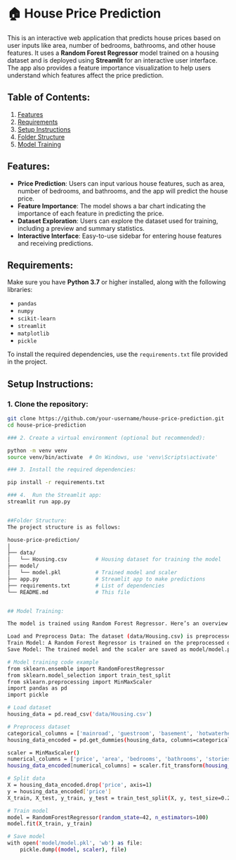 # 🏠 House Price Prediction 

This is an interactive web application that predicts house prices based on user inputs like area, number of bedrooms, bathrooms, and other house features. It uses a **Random Forest Regressor** model trained on a housing dataset and is deployed using **Streamlit** for an interactive user interface. The app also provides a feature importance visualization to help users understand which features affect the price prediction.



## Table of Contents:
1. [Features](#features)
2. [Requirements](#requirements)
3. [Setup Instructions](#setup-instructions)
4. [Folder Structure](#folder-structure)
5. [Model Training](#model-training)


## Features:
- **Price Prediction**: Users can input various house features, such as area, number of bedrooms, and bathrooms, and the app will predict the house price.
- **Feature Importance**: The model shows a bar chart indicating the importance of each feature in predicting the price.
- **Dataset Exploration**: Users can explore the dataset used for training, including a preview and summary statistics.
- **Interactive Interface**: Easy-to-use sidebar for entering house features and receiving predictions.

## Requirements:
Make sure you have **Python 3.7** or higher installed, along with the following libraries:

- `pandas`
- `numpy`
- `scikit-learn`
- `streamlit`
- `matplotlib`
- `pickle`

To install the required dependencies, use the `requirements.txt` file provided in the project.

## Setup Instructions:

### 1. Clone the repository:
```bash
git clone https://github.com/your-username/house-price-prediction.git
cd house-price-prediction

### 2. Create a virtual environment (optional but recommended):

python -m venv venv
source venv/bin/activate  # On Windows, use 'venv\Scripts\activate'

### 3. Install the required dependencies:

pip install -r requirements.txt

### 4.  Run the Streamlit app:
streamlit run app.py


##Folder Structure:
The project structure is as follows:

house-price-prediction/
│
├── data/
│   └── Housing.csv         # Housing dataset for training the model
├── model/
│   └── model.pkl           # Trained model and scaler
├── app.py                  # Streamlit app to make predictions
├── requirements.txt        # List of dependencies
└── README.md               # This file


## Model Training:

The model is trained using Random Forest Regressor. Here’s an overview of the steps followed to train the model:

Load and Preprocess Data: The dataset (data/Housing.csv) is preprocessed by encoding categorical features and scaling numerical features.
Train Model: A Random Forest Regressor is trained on the preprocessed data.
Save Model: The trained model and the scaler are saved as model/model.pkl, which is then loaded in the Streamlit app for predictions.

# Model training code example
from sklearn.ensemble import RandomForestRegressor
from sklearn.model_selection import train_test_split
from sklearn.preprocessing import MinMaxScaler
import pandas as pd
import pickle

# Load dataset
housing_data = pd.read_csv('data/Housing.csv')

# Preprocess dataset
categorical_columns = ['mainroad', 'guestroom', 'basement', 'hotwaterheating', 'airconditioning', 'prefarea', 'furnishingstatus']
housing_data_encoded = pd.get_dummies(housing_data, columns=categorical_columns, drop_first=True)

scaler = MinMaxScaler()
numerical_columns = ['price', 'area', 'bedrooms', 'bathrooms', 'stories', 'parking']
housing_data_encoded[numerical_columns] = scaler.fit_transform(housing_data_encoded[numerical_columns])

# Split data
X = housing_data_encoded.drop('price', axis=1)
y = housing_data_encoded['price']
X_train, X_test, y_train, y_test = train_test_split(X, y, test_size=0.2, random_state=42)

# Train model
model = RandomForestRegressor(random_state=42, n_estimators=100)
model.fit(X_train, y_train)

# Save model
with open('model/model.pkl', 'wb') as file:
    pickle.dump((model, scaler), file)
